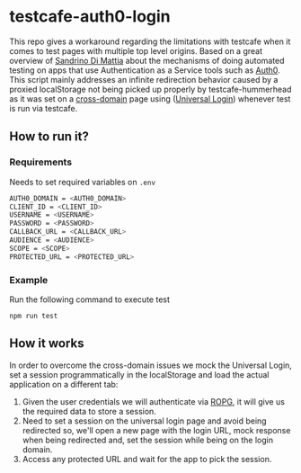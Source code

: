 # testcafe-auth0-login

This repo gives a workaround regarding the limitations with testcafe when it comes to test pages with multiple top level origins. Based on a great overview of [Sandrino Di Mattia](https://sandrino.dev/blog/writing-cypress-e2e-tests-with-auth0) about the mechanisms of doing automated testing on apps that use Authentication as a Service tools such as [Auth0](https://auth0.com/). This script mainly addresses an infinite redirection behavior caused by a proxied localStorage not being picked up properly by testcafe-hummerhead as it was set on a [cross-domain](https://stackoverflow.com/questions/33957477/cross-domain-localstorage-with-javascript) page using ([Universal Login](https://auth0.com/docs/login/universal-login)) whenever test is run via testcafe.

## How to run it?

### Requirements

Needs to set required variables on `.env` 

```sh
AUTH0_DOMAIN = <AUTH0_DOMAIN>
CLIENT_ID = <CLIENT_ID>
USERNAME = <USERNAME>
PASSWORD = <PASSWORD>
CALLBACK_URL = <CALLBACK_URL>
AUDIENCE = <AUDIENCE>
SCOPE = <SCOPE>
PROTECTED_URL = <PROTECTED_URL>
```

### Example

Run the following command to execute test

```
npm run test
```


## How it works

In order to overcome the cross-domain issues we mock the Universal Login, set a session programmatically in the localStorage and load the actual application on a different tab:

1. Given the user credentials we will authenticate via [ROPG](https://auth0.com/docs/login/mfa/ropg-mfa), it will give us the required data to store a session.
2. Need to set a session on the universal login page and avoid being redirected so, we'll open a new page with the login URL, mock response when being redirected and, set the session while being on the login domain.
3. Access any protected URL and wait for the app to pick the session. 
